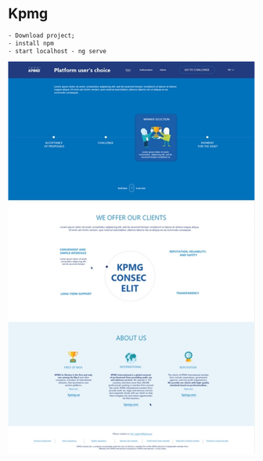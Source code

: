 # Kpmg

    - Download project;
    - install npm
    - start localhost - ng serve
<img src="https://github.com/projectFromEllina/kpmg/blob/master/kpmg/maket.jpg"/>


